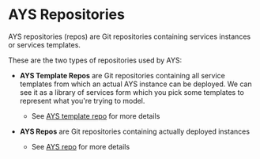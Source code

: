 # AYS Repositories

AYS repositories (repos) are Git repositories containing services instances or services templates.

These are the two types of repositories used by AYS:

- **AYS Template Repos** are Git repositories containing all service templates from which an actual AYS instance can be deployed. We can see it as a library of services form which you pick some templates to represent what you're trying to model.

  - See [AYS template repo](../FileDetails/AYS-template-repo.md) for more details

- **AYS Repos** are Git repositories containing actually deployed instances

  - See [AYS repo](../FileDetails/AYS-repo.md) for more details
